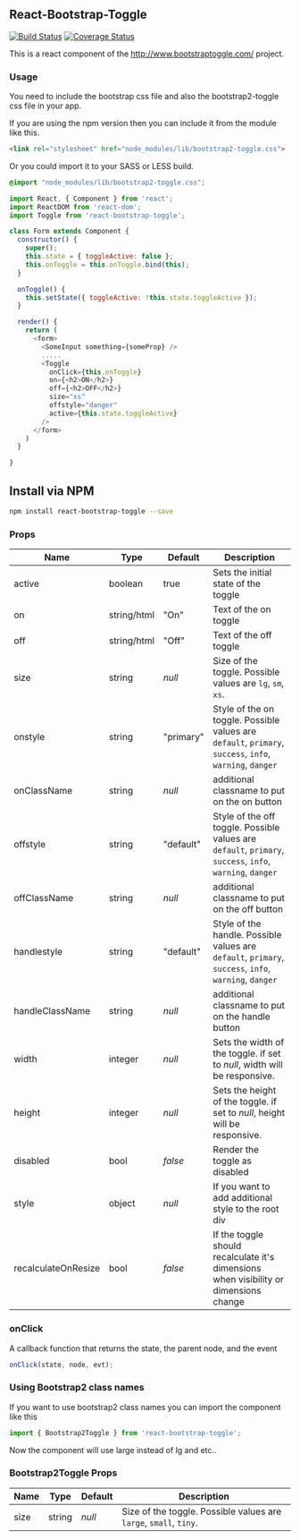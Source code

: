 ## React-Bootstrap-Toggle
[![Build Status](https://travis-ci.org/arnthor3/react-bootstrap-toggle.svg?branch=master)](https://travis-ci.org/arnthor3/react-bootstrap-toggle)
[![Coverage Status](https://coveralls.io/repos/github/arnthor3/react-bootstrap-toggle/badge.svg?branch=master)](https://coveralls.io/github/arnthor3/react-bootstrap-toggle?branch=master)

This is a react component of the http://www.bootstraptoggle.com/ project.

### Usage

You need to include the bootstrap css file and also the bootstrap2-toggle css file in your app.

If you are using the npm version then you can include it from the module like this.

```html
<link rel="stylesheet" href="node_modules/lib/bootstrap2-toggle.css">
```

Or you could import it to your SASS or LESS build.

```css
@import "node_modules/lib/bootstrap2-toggle.css";
```

```js
import React, { Component } from 'react';
import ReactDOM from 'react-dom';
import Toggle from 'react-bootstrap-toggle';

class Form extends Component {
  constructor() {
    super();
    this.state = { toggleActive: false };
    this.onToggle = this.onToggle.bind(this);
  }

  onToggle() {
    this.setState({ toggleActive: !this.state.toggleActive });
  }

  render() {
    return (
      <form>
        <SomeInput something={someProp} />
        .....
        <Toggle
          onClick={this.onToggle}
          on={<h2>ON</h2>}
          off={<h2>OFF</h2>}
          size="xs"
          offstyle="danger"
          active={this.state.toggleActive}
        />
      </form>
    )
  }

}


```

## Install via NPM

```sh
npm install react-bootstrap-toggle --save
```

### Props

Name|Type|Default|Description|
---|---|---|---
active|boolean|true| Sets the initial state of the toggle
on|string/html|"On"|Text of the on toggle
off|string/html|"Off"|Text of the off toggle
size|string|*null*|Size of the toggle. Possible values are `lg`, `sm`, `xs`.
onstyle|string|"primary"|Style of the on toggle. Possible values are `default`, `primary`, `success`, `info`, `warning`, `danger`
onClassName|string|*null*| additional classname to put on the on button
offstyle|string|"default"|Style of the off toggle. Possible values are `default`, `primary`, `success`, `info`, `warning`, `danger`
offClassName|string|*null*| additional classname to put on the off button
handlestyle|string|"default"|Style of the handle. Possible values are `default`, `primary`, `success`, `info`, `warning`, `danger`
handleClassName|string|*null*| additional classname to put on the handle button
width|integer|*null*|Sets the width of the toggle. if set to *null*, width will be responsive.
height|integer|*null*|Sets the height of the toggle. if set to *null*, height will be responsive.
disabled|bool|*false*|Render the toggle as disabled
style|object|*null*|If you want to add additional style to the root div
recalculateOnResize|bool|*false*| If the toggle should recalculate it's dimensions when visibility or dimensions change

### onClick
A callback function that returns the state, the parent node, and the event
```js
onClick(state, node, evt);
```
### Using Bootstrap2 class names

If you want to use bootstrap2 class names you can import the component like this
```js
import { Bootstrap2Toggle } from 'react-bootstrap-toggle';
```
Now the component will use large instead of lg and etc..

### Bootstrap2Toggle Props
Name|Type|Default|Description|
---|---|---|---
size|string|*null*|Size of the toggle. Possible values are `large`, `small`, `tiny`.



